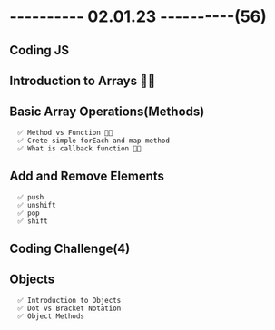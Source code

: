 # ---------- 02.01.23 ----------(56)

## Coding JS

## Introduction to Arrays 👍🏻

## Basic Array Operations(Methods)

      ✅ Method vs Function 👍🏻
      ✅ Crete simple forEach and map method
      ✅ What is callback function 👍🏻

## Add and Remove Elements

      ✅ push
      ✅ unshift
      ✅ pop
      ✅ shift

## Coding Challenge(4)

## Objects

      ✅ Introduction to Objects
      ✅ Dot vs Bracket Notation
      ✅ Object Methods
